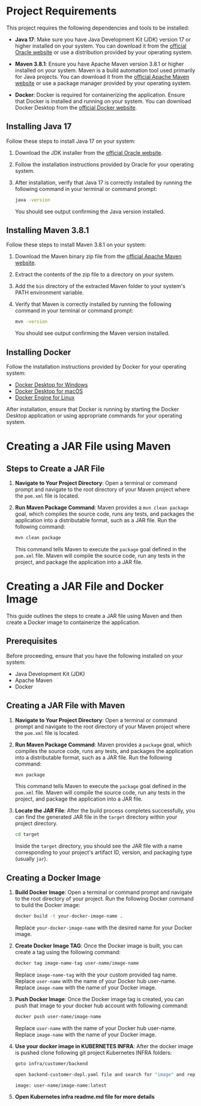 # Project Requirements

This project requires the following dependencies and tools to be installed:

- **Java 17**: Make sure you have Java Development Kit (JDK) version 17 or higher installed on your system. You can download it from the [official Oracle website](https://www.oracle.com/java/technologies/javase-jdk17-downloads.html) or use a distribution provided by your operating system.

- **Maven 3.8.1**: Ensure you have Apache Maven version 3.8.1 or higher installed on your system. Maven is a build automation tool used primarily for Java projects. You can download it from the [official Apache Maven website](https://maven.apache.org/download.cgi) or use a package manager provided by your operating system.

- **Docker**: Docker is required for containerizing the application. Ensure that Docker is installed and running on your system. You can download Docker Desktop from the [official Docker website](https://www.docker.com/products/docker-desktop).

## Installing Java 17

Follow these steps to install Java 17 on your system:

1. Download the JDK installer from the [official Oracle website](https://www.oracle.com/java/technologies/javase-jdk17-downloads.html).
2. Follow the installation instructions provided by Oracle for your operating system.
3. After installation, verify that Java 17 is correctly installed by running the following command in your terminal or command prompt:

   ```bash
   java -version
   ```

   You should see output confirming the Java version installed.

## Installing Maven 3.8.1

Follow these steps to install Maven 3.8.1 on your system:

1. Download the Maven binary zip file from the [official Apache Maven website](https://maven.apache.org/download.cgi).
2. Extract the contents of the zip file to a directory on your system.
3. Add the `bin` directory of the extracted Maven folder to your system's PATH environment variable.
4. Verify that Maven is correctly installed by running the following command in your terminal or command prompt:

   ```bash
   mvn -version
   ```

   You should see output confirming the Maven version installed.

## Installing Docker

Follow the installation instructions provided by Docker for your operating system:

- [Docker Desktop for Windows](https://docs.docker.com/desktop/install/windows-install/)
- [Docker Desktop for macOS](https://docs.docker.com/desktop/install/mac-install/)
- [Docker Engine for Linux](https://docs.docker.com/engine/install/)

After installation, ensure that Docker is running by starting the Docker Desktop application or using appropriate commands for your operating system.

# Creating a JAR File using Maven

## Steps to Create a JAR File

1. **Navigate to Your Project Directory**: Open a terminal or command prompt and navigate to the root directory of your Maven project where the `pom.xml` file is located.

2. **Run Maven Package Command**: Maven provides a `mvn clean package` goal, which compiles the source code, runs any tests, and packages the application into a distributable format, such as a JAR file. Run the following command:

   ```bash
   mvn clean package
   ```

   This command tells Maven to execute the `package` goal defined in the `pom.xml` file. Maven will compile the source code, run any tests in the project, and package the application into a JAR file.

# Creating a JAR File and Docker Image

This guide outlines the steps to create a JAR file using Maven and then create a Docker image to containerize the application.

## Prerequisites

Before proceeding, ensure that you have the following installed on your system:

- Java Development Kit (JDK)
- Apache Maven
- Docker

## Creating a JAR File with Maven

1. **Navigate to Your Project Directory**: Open a terminal or command prompt and navigate to the root directory of your Maven project where the `pom.xml` file is located.

2. **Run Maven Package Command**: Maven provides a `package` goal, which compiles the source code, runs any tests, and packages the application into a distributable format, such as a JAR file. Run the following command:

   ```bash
   mvn package
   ```

   This command tells Maven to execute the `package` goal defined in the `pom.xml` file. Maven will compile the source code, run any tests in the project, and package the application into a JAR file.

3. **Locate the JAR File**: After the build process completes successfully, you can find the generated JAR file in the `target` directory within your project directory.

   ```bash
   cd target
   ```

   Inside the `target` directory, you should see the JAR file with a name corresponding to your project's artifact ID, version, and packaging type (usually `jar`).

## Creating a Docker Image

1. **Build Docker Image**: Open a terminal or command prompt and navigate to the root directory of your project. Run the following Docker command to build the Docker image:

   ```bash
   docker build -t your-docker-image-name .
   ```

   Replace `your-docker-image-name` with the desired name for your Docker image.

2. **Create Docker Image TAG**: Once the Docker image is built, you can create a tag using the following command:

   ```bash
   docker tag image-name-tag user-name/image-name
   ```

   Replace `image-name-tag` with the your custom provided tag name.
   Replace `user-name` with the name of your Docker hub user-name.
   Replace `image-name` with the name of your Docker image.

3. **Push Docker Image**: Once the Docker image tag is created, you can push that image to your docker hub account with following command:

   ```bash
   docker push user-name/image-name
   ```

   Replace `user-name` with the name of your Docker hub user-name.
   Replace `image-name` with the name of your Docker image.

4. **Use your docker image in KUBERNETES INFRA**: After the docker image is pushed clone following git project Kubernetes INFRA folders:

   ```bash
   goto infra/customer/backend

   open backend-customer-depl.yaml file and search for "image" and replace the url with your docker hub image url

   image: user-name/image-name:latest

   ```

5. **Open Kubernetes infra readme.md file for more details**
